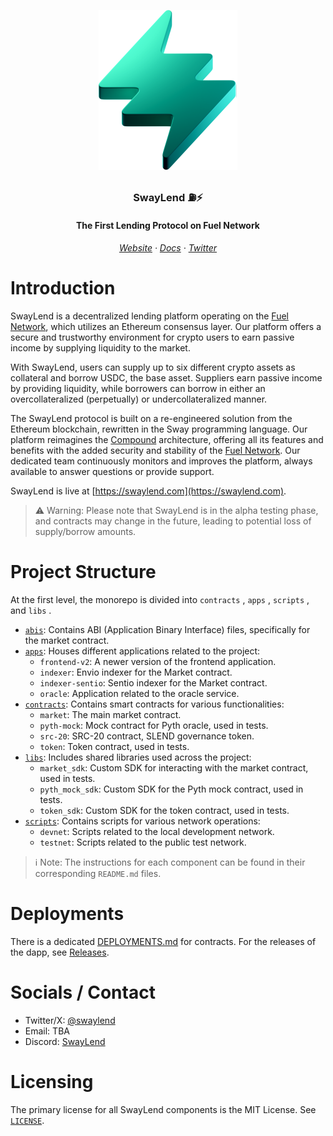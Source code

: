 <div align="center" id="logo">

![SwayLend](assets/svg/logo.svg)

<h3>SwayLend ⛽️⚡️</h3>

<h4>The First Lending Protocol on Fuel Network</h4>

</div>

<h6 align="center">
  <a target="_blank" href="https://swaylend.com">Website</a>
  ·
  <a target="_blank" href="https://docs.swaylend.com/">Docs</a>
  ·
  <a target="_blank" href="https://x.com/swaylend">Twitter</a>
</h6>

# Introduction

SwayLend is a decentralized lending platform operating on the [Fuel Network](https://fuel.network), which utilizes an Ethereum consensus layer. Our platform offers a secure and trustworthy environment for crypto users to earn passive income by supplying liquidity to the market.

With SwayLend, users can supply up to six different crypto assets as collateral and borrow USDC, the base asset. Suppliers earn passive income by providing liquidity, while borrowers can borrow in either an overcollateralized (perpetually) or undercollateralized manner.

The SwayLend protocol is built on a re-engineered solution from the Ethereum blockchain, rewritten in the Sway programming language. Our platform reimagines the [Compound](https://compound.finance/) architecture, offering all its features and benefits with the added security and stability of the [Fuel Network](https://fuel.network). Our dedicated team continuously monitors and improves the platform, always available to answer questions or provide support.

SwayLend is live at [https://swaylend.com](https://swaylend.com).

> ⚠️ Warning: Please note that SwayLend is in the alpha testing phase, and contracts may change in the future, leading to potential loss of supply/borrow amounts.

# Project Structure

At the first level, the monorepo is divided into `contracts` , `apps` , `scripts` , and `libs` .

* [`abis`](/abis/): Contains ABI (Application Binary Interface) files, specifically for the market contract.
* [`apps`](/apps/): Houses different applications related to the project:
  + `frontend-v2`: A newer version of the frontend application.
  + `indexer`: Envio indexer for the Market contract.
  + `indexer-sentio`: Sentio indexer for the Market contract.
  + `oracle`: Application related to the oracle service.
* [`contracts`](/contracts/): Contains smart contracts for various functionalities:
  + `market`: The main market contract.
  + `pyth-mock`: Mock contract for Pyth oracle, used in tests.
  + `src-20`: SRC-20 contract, SLEND governance token.
  + `token`: Token contract, used in tests.
* [`libs`](/libs/): Includes shared libraries used across the project:
  + `market_sdk`: Custom SDK for interacting with the market contract, used in tests.
  + `pyth_mock_sdk`: Custom SDK for the Pyth mock contract, used in tests.
  + `token_sdk`: Custom SDK for the token contract, used in tests.
* [`scripts`](/scripts/): Contains scripts for various network operations:
  + `devnet`: Scripts related to the local development network.
  + `testnet`: Scripts related to the public test network.
 

> ℹ️ Note: The instructions for each component can be found in their corresponding `README.md` files.

# Deployments

There is a dedicated [DEPLOYMENTS.md](DEPLOYMENTS.md) for contracts. For the releases of the dapp, see [Releases](https://github.com/Swaylend/swaylend-monorepo/releases).

# Socials / Contact
* Twitter/X: [@swaylend](https://x.com/swaylend)
* Email: TBA
* Discord: [SwayLend](https://discord.gg/m9VcnNG2)
# Licensing

The primary license for all SwayLend components is the MIT License. See [`LICENSE`](/LICENSE).
